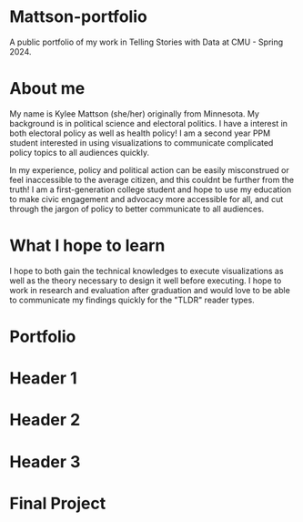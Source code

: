 # Mattson-portfolio
A public portfolio of my work in Telling Stories with Data at CMU - Spring 2024. 

# About me
My name is Kylee Mattson (she/her) originally from Minnesota. My background is in political science and electoral politics. I have a interest in both electoral policy as well as health policy! I am a second year PPM student interested in using visualizations to communicate complicated policy topics to all audiences quickly. 

In my experience, policy and political action can be easily misconstrued or feel inaccessible to the average citizen, and this couldnt be further from the truth! I am a first-generation college student and hope to use my education to make civic engagement and advocacy more accessible for all, and cut through the jargon of policy to better communicate to all audiences.

# What I hope to learn
I hope to both gain the technical knowledges to execute visualizations as well as the theory necessary to design it well before executing. I hope to work in research and evaluation after graduation and would love to be able to communicate my findings quickly for the "TLDR" reader types. 

# Portfolio

# Header 1

# Header 2

# Header 3

# Final Project
